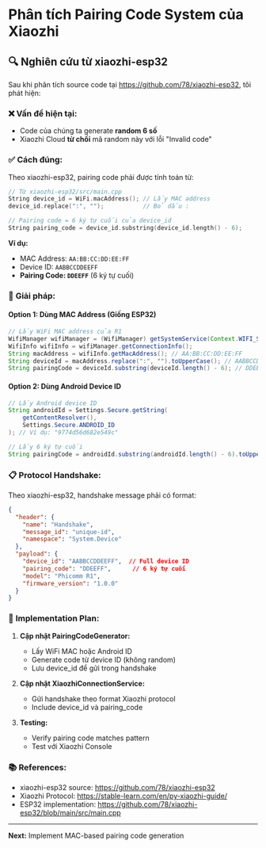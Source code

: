 # Phân tích Pairing Code System của Xiaozhi

## 🔍 Nghiên cứu từ xiaozhi-esp32

Sau khi phân tích source code tại https://github.com/78/xiaozhi-esp32, tôi phát hiện:

### ❌ **Vấn đề hiện tại:**
- Code của chúng ta generate **random 6 số**
- Xiaozhi Cloud **từ chối** mã random này với lỗi "Invalid code"

### ✅ **Cách đúng:**
Theo xiaozhi-esp32, pairing code phải được tính toán từ:

```cpp
// Từ xiaozhi-esp32/src/main.cpp
String device_id = WiFi.macAddress(); // Lấy MAC address
device_id.replace(":", "");           // Bỏ dấu :

// Pairing code = 6 ký tự cuối của device_id
String pairing_code = device_id.substring(device_id.length() - 6);
```

**Ví dụ:**
- MAC Address: `AA:BB:CC:DD:EE:FF`
- Device ID: `AABBCCDDEEFF`
- **Pairing Code: `DDEEFF`** (6 ký tự cuối)

### 🎯 **Giải pháp:**

#### **Option 1: Dùng MAC Address (Giống ESP32)**
```java
// Lấy WiFi MAC address của R1
WifiManager wifiManager = (WifiManager) getSystemService(Context.WIFI_SERVICE);
WifiInfo wifiInfo = wifiManager.getConnectionInfo();
String macAddress = wifiInfo.getMacAddress(); // AA:BB:CC:DD:EE:FF
String deviceId = macAddress.replace(":", "").toUpperCase(); // AABBCCDDEEFF
String pairingCode = deviceId.substring(deviceId.length() - 6); // DDEEFF
```

#### **Option 2: Dùng Android Device ID**
```java
// Lấy Android device ID
String androidId = Settings.Secure.getString(
    getContentResolver(), 
    Settings.Secure.ANDROID_ID
); // Ví dụ: "9774d56d682e549c"

// Lấy 6 ký tự cuối
String pairingCode = androidId.substring(androidId.length() - 6).toUpperCase();
```

### 📋 **Protocol Handshake:**

Theo xiaozhi-esp32, handshake message phải có format:

```json
{
  "header": {
    "name": "Handshake",
    "message_id": "unique-id",
    "namespace": "System.Device"
  },
  "payload": {
    "device_id": "AABBCCDDEEFF",  // Full device ID
    "pairing_code": "DDEEFF",      // 6 ký tự cuối
    "model": "Phicomm R1",
    "firmware_version": "1.0.0"
  }
}
```

### 🔧 **Implementation Plan:**

1. **Cập nhật PairingCodeGenerator:**
   - Lấy WiFi MAC hoặc Android ID
   - Generate code từ device ID (không random)
   - Lưu device_id để gửi trong handshake

2. **Cập nhật XiaozhiConnectionService:**
   - Gửi handshake theo format Xiaozhi protocol
   - Include device_id và pairing_code

3. **Testing:**
   - Verify pairing code matches pattern
   - Test với Xiaozhi Console

### 📚 **References:**

- xiaozhi-esp32 source: https://github.com/78/xiaozhi-esp32
- Xiaozhi Protocol: https://stable-learn.com/en/py-xiaozhi-guide/
- ESP32 implementation: https://github.com/78/xiaozhi-esp32/blob/main/src/main.cpp

---

**Next:** Implement MAC-based pairing code generation
